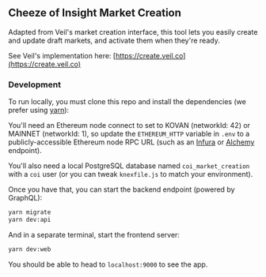 ## Cheeze of Insight Market Creation

Adapted from Veil's market creation interface, this tool lets you easily create and update draft markets, and activate them when they're ready.

See Veil's implementation here: [https://create.veil.co](https://create.veil.co)

### Development

To run locally, you must clone this repo and install the dependencies (we prefer using [yarn](https://yarnpkg.com/en/)):

You'll need an Ethereum node connect to set to KOVAN (networkId: 42) or MAINNET (networkId: 1), so update the `ETHEREUM_HTTP` variable in `.env` to a publicly-accessible Ethereum node RPC URL (such as an [Infura](https://infura.io/) or [Alchemy](https://alchemyapi.io/) endpoint).

You'll also need a local PostgreSQL database named `coi_market_creation` with a `coi` user (or you can tweak `knexfile.js` to match your environment).

Once you have that, you can start the backend endpoint (powered by GraphQL):

```bash
yarn migrate
yarn dev:api
```

And in a separate terminal, start the frontend server:

```bash
yarn dev:web
```

You should be able to head to `localhost:9000` to see the app.